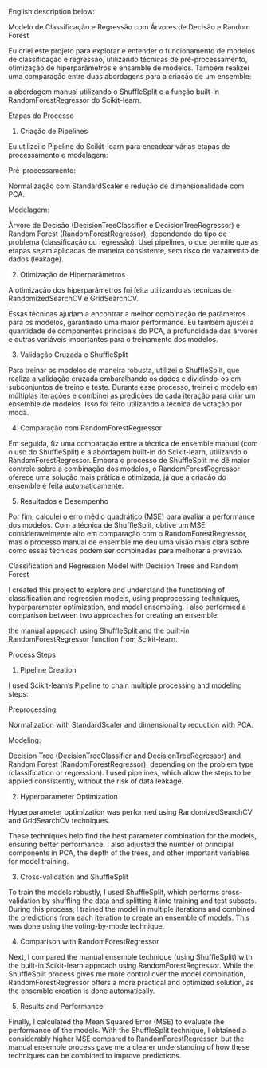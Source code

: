 English description below:

Modelo de Classificação e Regressão com Árvores de Decisão e Random Forest

Eu criei este projeto para explorar e entender o funcionamento de modelos de classificação e regressão, utilizando técnicas de pré-processamento, 
otimização de hiperparâmetros e ensamble de modelos. Também realizei uma comparação entre duas abordagens para a criação de um ensemble: 

a abordagem manual utilizando o ShuffleSplit e a função built-in RandomForestRegressor do Scikit-learn.


Etapas do Processo

1. Criação de Pipelines
   
Eu utilizei o Pipeline do Scikit-learn para encadear várias etapas de processamento e modelagem:

Pré-processamento: 

Normalização com StandardScaler e redução de dimensionalidade com PCA.

Modelagem: 

Árvore de Decisão (DecisionTreeClassifier e DecisionTreeRegressor) e Random Forest (RandomForestRegressor), dependendo do tipo de problema (classificação ou regressão).
Usei pipelines, o que permite que as etapas sejam aplicadas de maneira consistente, sem risco de vazamento de dados (leakage).

2. Otimização de Hiperparâmetros
   
A otimização dos hiperparâmetros foi feita utilizando as técnicas de RandomizedSearchCV e GridSearchCV.

Essas técnicas ajudam a encontrar a melhor combinação de parâmetros para os modelos, garantindo uma maior performance.
Eu também ajustei a quantidade de componentes principais do PCA, a profundidade das árvores e outras variáveis importantes para o treinamento dos modelos.

3. Validação Cruzada e ShuffleSplit
   
Para treinar os modelos de maneira robusta, utilizei o ShuffleSplit, que realiza a validação cruzada embaralhando os dados e dividindo-os em subconjuntos de treino e teste. 
Durante esse processo, treinei o modelo em múltiplas iterações e combinei as predições de cada iteração para criar um ensemble de modelos. 
Isso foi feito utilizando a técnica de votação por moda.

4. Comparação com RandomForestRegressor
   
Em seguida, fiz uma comparação entre a técnica de ensemble manual (com o uso do ShuffleSplit) e a abordagem built-in do Scikit-learn, utilizando o RandomForestRegressor. 
Embora o processo de ShuffleSplit me dê maior controle sobre a combinação dos modelos, o RandomForestRegressor oferece uma solução mais prática e otimizada, 
já que a criação do ensemble é feita automaticamente.

5. Resultados e Desempenho
   
Por fim, calculei o erro médio quadrático (MSE) para avaliar a performance dos modelos.
Com a técnica de ShuffleSplit, obtive um MSE consideravelmente alto em comparação com o RandomForestRegressor,
mas o processo manual de ensemble me deu uma visão mais clara sobre como essas técnicas podem ser combinadas para melhorar a previsão.



Classification and Regression Model with Decision Trees and Random Forest

I created this project to explore and understand the functioning of classification and regression models, using preprocessing techniques,
hyperparameter optimization, and model ensembling. I also performed a comparison between two approaches for creating an ensemble: 

the manual approach using ShuffleSplit and the built-in RandomForestRegressor function from Scikit-learn.

Process Steps

1. Pipeline Creation
   
I used Scikit-learn’s Pipeline to chain multiple processing and modeling steps:

Preprocessing:

Normalization with StandardScaler and dimensionality reduction with PCA.

Modeling:

Decision Tree (DecisionTreeClassifier and DecisionTreeRegressor) and Random Forest (RandomForestRegressor), depending on the problem type (classification or regression).
I used pipelines, which allow the steps to be applied consistently, without the risk of data leakage.

2. Hyperparameter Optimization
   
Hyperparameter optimization was performed using RandomizedSearchCV and GridSearchCV techniques.

These techniques help find the best parameter combination for the models, ensuring better performance.
I also adjusted the number of principal components in PCA, the depth of the trees, and other important variables for model training.

3. Cross-validation and ShuffleSplit
   
To train the models robustly, I used ShuffleSplit, which performs cross-validation by shuffling the data and splitting it into training and test subsets.
During this process, I trained the model in multiple iterations and combined the predictions from each iteration to create an ensemble of models.
This was done using the voting-by-mode technique.

4. Comparison with RandomForestRegressor
   
Next, I compared the manual ensemble technique (using ShuffleSplit) with the built-in Scikit-learn approach using RandomForestRegressor.
While the ShuffleSplit process gives me more control over the model combination, RandomForestRegressor offers a more practical and optimized solution, 
as the ensemble creation is done automatically.

5. Results and Performance
   
Finally, I calculated the Mean Squared Error (MSE) to evaluate the performance of the models.
With the ShuffleSplit technique, I obtained a considerably higher MSE compared to RandomForestRegressor,
but the manual ensemble process gave me a clearer understanding of how these techniques can be combined to improve predictions.
